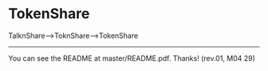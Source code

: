 # TokenShare
TalknShare-->ToknShare-->TokenShare

----
You can see the README at master/README.pdf. Thanks!
(rev.01, M04 29)
